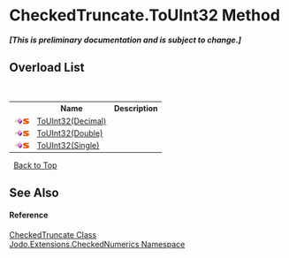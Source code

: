 # CheckedTruncate.ToUInt32 Method 
 _**\[This is preliminary documentation and is subject to change.\]**_


## Overload List
&nbsp;<table><tr><th></th><th>Name</th><th>Description</th></tr><tr><td>![Public method](media/pubmethod.gif "Public method")![Static member](media/static.gif "Static member")</td><td><a href="M_Jodo_Extensions_CheckedNumerics_CheckedTruncate_ToUInt32">ToUInt32(Decimal)</a></td><td /></tr><tr><td>![Public method](media/pubmethod.gif "Public method")![Static member](media/static.gif "Static member")</td><td><a href="M_Jodo_Extensions_CheckedNumerics_CheckedTruncate_ToUInt32_1">ToUInt32(Double)</a></td><td /></tr><tr><td>![Public method](media/pubmethod.gif "Public method")![Static member](media/static.gif "Static member")</td><td><a href="M_Jodo_Extensions_CheckedNumerics_CheckedTruncate_ToUInt32_2">ToUInt32(Single)</a></td><td /></tr></table>&nbsp;
<a href="#checkedtruncate.touint32-method">Back to Top</a>

## See Also


#### Reference
<a href="T_Jodo_Extensions_CheckedNumerics_CheckedTruncate">CheckedTruncate Class</a><br /><a href="N_Jodo_Extensions_CheckedNumerics">Jodo.Extensions.CheckedNumerics Namespace</a><br />